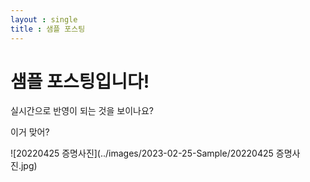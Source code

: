 ```yaml
---
layout : single
title : 샘플 포스팅
---
```

# 샘플 포스팅입니다!



실시간으로 반영이 되는 것을 보이나요?



이거 맞어?








![20220425 증명사진](../images/2023-02-25-Sample/20220425 증명사진.jpg)
